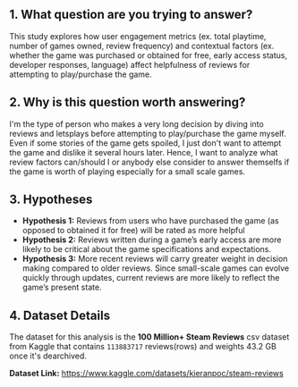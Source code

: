 ## 1. What question are you trying to answer?
This study explores how user engagement metrics (ex. total playtime, number of games owned, review frequency) and contextual factors (ex. whether the game was purchased or obtained for free, early access status, developer responses, language) affect helpfulness of reviews for attempting to play/purchase the game.

## 2. Why is this question worth answering?
I'm the type of person who makes a very long decision by diving into reviews and letsplays before attempting to play/purchase the game myself. Even if some stories of the game gets spoiled, I just don't want to attempt the game and dislike it several hours later. Hence, I want to analyze what review factors can/should I or anybody else consider to answer themselfs if the game is worth of playing especially for a small scale games.


## 3. Hypotheses
- **Hypothesis 1:** Reviews from users who have purchased the game (as opposed to obtained it for free) will be rated as more helpful
- **Hypothesis 2:** Reviews written during a game’s early access are more likely to be critical about the game specifications and expectations.
- **Hypothesis 3:** More recent reviews will carry greater weight in decision making compared to older reviews. Since small-scale games can evolve quickly through updates, current reviews are more likely to reflect the game’s present state. 

## 4. Dataset Details
The dataset for this analysis is the **100 Million+ Steam Reviews** csv dataset from Kaggle that contains `113883717` reviews(rows) and weights 43.2 GB once it's dearchived. 

**Dataset Link:** https://www.kaggle.com/datasets/kieranpoc/steam-reviews
